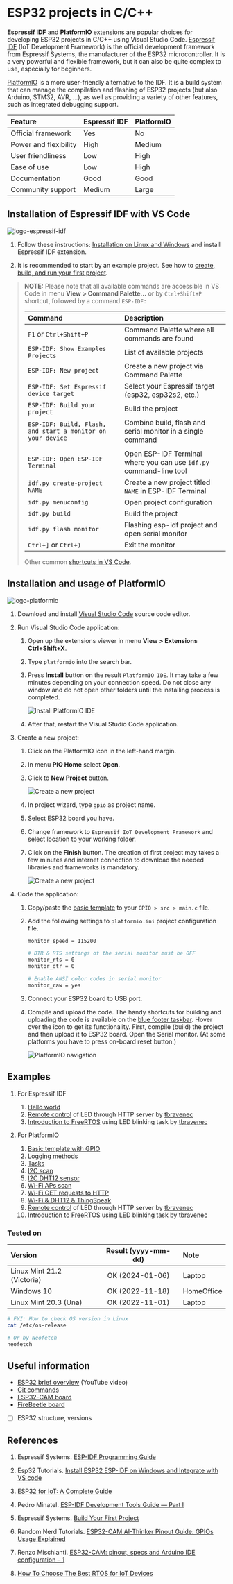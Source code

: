 # ESP32 projects in C/C++

**Espressif IDF** and **PlatformIO** extensions are popular choices for developing ESP32 projects in C/C++ using Visual Studio Code. [Espressif IDF](https://docs.espressif.com/projects/esp-idf/en/latest/esp32/get-started/) (IoT Development Framework) is the official development framework from Espressif Systems, the manufacturer of the ESP32 microcontroller. It is a very powerful and flexible framework, but it can also be quite complex to use, especially for beginners.

[PlatformIO](https://platformio.org/) is a more user-friendly alternative to the IDF. It is a build system that can manage the compilation and flashing of ESP32 projects (but also Arduino, STM32, AVR, ...), as well as providing a variety of other features, such as integrated debugging support.

| Feature | Espressif IDF | PlatformIO |
| :-- | :-- | :-- |
Official framework | Yes | No
Power and flexibility | High | Medium
User friendliness | Low | High
Ease of use | Low | High
Documentation | Good | Good
Community support | Medium | Large

## Installation of Espressif IDF with VS Code

![logo-espressif-idf](images/logo_espressif-idf.png)

1. Follow these instructions: [Installation on Linux and Windows](https://github.com/espressif/vscode-esp-idf-extension/blob/master/docs/tutorial/install.md) and install Espressif IDF extension.

2. It is recommended to start by an example project. See how to [create, build, and run your first project](https://github.com/espressif/vscode-esp-idf-extension/blob/master/docs/tutorial/basic_use.md).

  > **NOTE:** Please note that all available commands are accessible in VS Code in menu **View > Command Palette...** or by `Ctrl+Shift+P` shortcut, followed by a command `ESP-IDF: `
  >
  > Command | Description
  > :-- | :--
  > `F1` or `Ctrl+Shift+P` | Command Palette where all commands are found
  > `ESP-IDF: Show Examples Projects` | List of available projects
  > `ESP-IDF: New project` | Create a new project via Command Palette
  > `ESP-IDF: Set Espressif device target` | Select your Espressif target (esp32, esp32s2, etc.)
  > `ESP-IDF: Build your project` | Build the project
  > `ESP-IDF: Build, Flash, and start a monitor on your device` | Combine build, flash and serial monitor in a single command
  > |||
  > `ESP-IDF: Open ESP-IDF Terminal` | Open ESP-IDF Terminal where you can use `idf.py` command-line tool
  > `idf.py create-project NAME` | Create a new project titled `NAME` in ESP-IDF Terminal
  > `idf.py menuconfig` | Open project configuration
  > `idf.py build` | Build the project
  > `idf.py flash monitor` | Flashing esp-idf project and open serial monitor
  > `Ctrl+]` or `Ctrl+)` | Exit the monitor
  >
  > Other common [shortcuts in VS Code](https://code.visualstudio.com/shortcuts/keyboard-shortcuts-windows.pdf).

## Installation and usage of PlatformIO

![logo-platformio](images/logo_platformio.png)

1. Download and install [Visual Studio Code](https://code.visualstudio.com/) source code editor.

2. Run Visual Studio Code application:
   1. Open up the extensions viewer in menu **View > Extensions Ctrl+Shift+X**.
   2. Type `platformio` into the search bar.
   3. Press **Install** button on the result `PlatformIO IDE`. It may take a few minutes depending on your connection speed. Do not close any window and do not open other folders until the installing process is completed.

      ![Install PlatformIO IDE](images/platformio_install.png)

   4. After that, restart the Visual Studio Code application.

3. Create a new project:
   1. Click on the PlatformIO icon in the left-hand margin.
   2. In menu **PIO Home** select **Open**.
   3. Click to **New Project** button.
   
      ![Create a new project](images/platformio_new_project.png)
   
   4. In project wizard, type `gpio` as project name.
   5. Select ESP32 board you have.
   6. Change framework to `Espressif IoT Development Framework` and select location to your working folder.
   7. Click on the **Finish** button. The creation of first project may takes a few minutes and internet connection to download the needed libraries and frameworks is mandatory.

      ![Create a new project](images/platformio_project_name.png)

4. Code the application:
   1. Copy/paste the [basic template](https://raw.githubusercontent.com/tomas-fryza/esp-idf/main/examples-platformio/gpio/src/main.c) to your `GPIO > src > main.c` file.
   2. Add the following settings to `platformio.ini` project configuration file.

      ```bash
      monitor_speed = 115200

      # DTR & RTS settings of the serial monitor must be OFF
      monitor_rts = 0
      monitor_dtr = 0

      # Enable ANSI color codes in serial monitor
      monitor_raw = yes
      ```

   3. Connect your ESP32 board to USB port.

   4. Compile and upload the code. The handy shortcuts for building and uploading the code is available on the [blue footer taskbar](https://envirodiy.github.io/LearnEnviroDIY/04-GetPlatformIO/index.html). Hover over the icon to get its functionality. First, compile (build) the project and then upload it to ESP32 board. Open the Serial monitor. (At some platforms you have to press on-board reset button.)

      ![PlatformIO navigation](images/platformio_navigation.png)

## Examples

1. For Espressif IDF
   1. [Hello world](examples-espressif/hello_world)
   2. [Remote control](https://gitlab.com/tbravenec/but_de2_esp32_exercises/-/tree/master/labs/01-http_led_control_ESP-IDF) of LED through HTTP server by [tbravenec](https://gitlab.com/tbravenec)
   3. [Introduction to FreeRTOS](https://gitlab.com/tbravenec/but_de2_esp32_exercises/-/tree/master/labs/02-rtos_blink_task_ESP-IDF) using LED blinking task by [tbravenec](https://gitlab.com/tbravenec)

2. For PlatformIO
   1. [Basic template with GPIO](examples-platformio/gpio)
   2. [Logging methods](examples-platformio/log_methods)
   3. [Tasks](examples-platformio/tasks)
   4. [I2C scan](examples-platformio/i2c_scan)
   5. [I2C DHT12 sensor](examples-platformio/i2c_sensor)
   6. [Wi-Fi APs scan](examples-platformio/wifi_scan)
   7. [Wi-Fi GET requests to HTTP](examples-platformio/wifi_get_requests)
   8. [Wi-Fi & DHT12 & ThingSpeak](examples-platformio/wifi_thingspeak)
   9. [Remote control](https://gitlab.com/tbravenec/but_de2_esp32_exercises/-/tree/master/labs/01-http_led_control_PlatformIO) of LED through HTTP server by [tbravenec](https://gitlab.com/tbravenec)
   10. [Introduction to FreeRTOS](https://gitlab.com/tbravenec/but_de2_esp32_exercises/-/tree/master/labs/02-rtos_blink_task_PlatformIO) using LED blinking task by [tbravenec](https://gitlab.com/tbravenec)

### Tested on

| **Version**                | **Result (yyyy-mm-dd)** | **Note**    |
| :------------------------- | :---------------------: | :---------- |
| Linux Mint 21.2 (Victoria) | OK (2024-01-06)         | Laptop      |
| Windows 10                 | OK (2022-11-18)         | HomeOffice  |
| Linux Mint 20.3 (Una)      | OK (2022-11-01)         | Laptop      |

```bash
# FYI: How to check OS version in Linux
cat /etc/os-release

# Or by Neofetch
neofetch
```

## Useful information

* [ESP32 brief overview](https://www.youtube.com/watch?v=DoctWoxIaH8) (YouTube video)
* [Git commands](docs/README-useful-git-commands.md)
* [ESP32-CAM board](docs/esp32-cam.md)
* [FireBeetle board](docs/firebeetle.md)
* [ ] ESP32 structure, versions

## References

1. Espressif Systems. [ESP-IDF Programming Guide](https://docs.espressif.com/projects/esp-idf/en/latest/esp32/)

2. Esp32 Tutorials. [Install ESP32 ESP-IDF on Windows and Integrate with VS code](https://esp32tutorials.com/install-esp32-esp-idf-windows-integrate-vs-code/)

3. [ESP32 for IoT: A Complete Guide](https://www.nabto.com/guide-to-iot-esp-32/)

4. Pedro Minatel. [ESP-IDF Development Tools Guide — Part I](https://blog.espressif.com/esp-idf-development-tools-guide-part-i-89af441585b)

5. Espressif Systems. [Build Your First Project](https://docs.espressif.com/projects/esp-idf/en/latest/esp32/get-started/index.html#build-your-first-project)

6. Random Nerd Tutorials. [ESP32-CAM AI-Thinker Pinout Guide: GPIOs Usage Explained](https://randomnerdtutorials.com/esp32-cam-ai-thinker-pinout/)

7. Renzo Mischianti. [ESP32-CAM: pinout, specs and Arduino IDE configuration – 1](https://www.mischianti.org/2021/08/30/esp32-cam-pinout-specs-and-arduino-ide-configuration-1/)

8. [How To Choose The Best RTOS for IoT Devices](https://www.nabto.com/how-to-choose-best-rtos-for-iot/)
